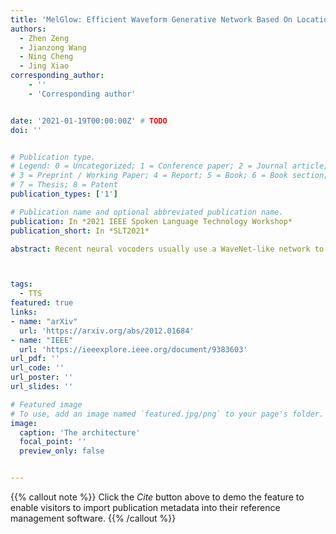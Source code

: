 ```yaml
---
title: 'MelGlow: Efficient Waveform Generative Network Based On Location-Variable Convolution'
authors:
  - Zhen Zeng
  - Jianzong Wang
  - Ning Cheng
  - Jing Xiao
corresponding_author:
    - ''
    - 'Corresponding author'


date: '2021-01-19T00:00:00Z' # TODO
doi: ''


# Publication type.
# Legend: 0 = Uncategorized; 1 = Conference paper; 2 = Journal article;
# 3 = Preprint / Working Paper; 4 = Report; 5 = Book; 6 = Book section;
# 7 = Thesis; 8 = Patent
publication_types: ['1']

# Publication name and optional abbreviated publication name.
publication: In *2021 IEEE Spoken Language Technology Workshop*
publication_short: In *SLT2021*

abstract: Recent neural vocoders usually use a WaveNet-like network to capture the long-term dependencies of the waveform, but a large number of parameters are required to obtain good modeling capabilities. In this paper, an efficient network, named location-variable convolution, is proposed to model the dependencies of waveforms. Different from the use of unified convolution kernels in WaveNet to capture the dependencies of arbitrary waveforms, location-variable convolutions utilizes a kernel predictor to generate multiple sets of convolution kernels based on the melspectrum, where each set of convolution kernels is used to perform convolution operations on the associated waveform intervals. Combining WaveGlow and location-variable convolutions, an efficient vocoder, named MelGlow, is designed. Experiments on the LJSpeech dataset show that MelGlow achieves better performance than WaveGlow at small model sizes, which verifies the effectiveness and potential optimization space of location-variable convolutions.



tags:
  - TTS
featured: true
links:
- name: "arXiv"
  url: 'https://arxiv.org/abs/2012.01684'
- name: "IEEE"
  url: 'https://ieeexplore.ieee.org/document/9383603'
url_pdf: ''
url_code: ''
url_poster: ''
url_slides: ''

# Featured image
# To use, add an image named `featured.jpg/png` to your page's folder.
image:
  caption: 'The architecture'
  focal_point: ''
  preview_only: false


---
```


{{% callout note %}}
Click the _Cite_ button above to demo the feature to enable visitors to import publication metadata into their reference management software.
{{% /callout %}}

